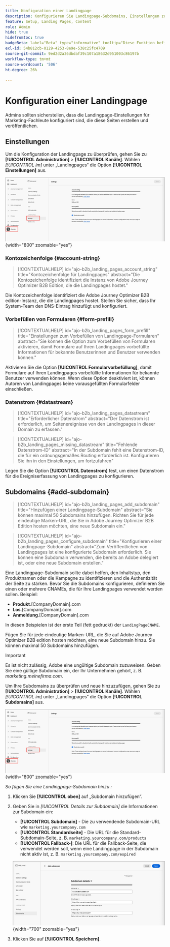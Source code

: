 ```yaml
---
title: Konfiguration einer Landingpage
description: Konfigurieren Sie Landingpage-Subdomains, Einstellungen zum Vorbefüllen von Formularen und Datenströme, um die Veröffentlichung von Campaign-Web-Seiten in Journey Optimizer B2B edition zu ermöglichen.
feature: Setup, Landing Pages, Content
role: Admin
hide: true
hidefromtoc: true
badgeBeta: label="Beta" type="informative" tooltip="Diese Funktion befindet sich derzeit in einer eingeschränkten Beta-Version"
exl-id: 54b812cb-0129-4253-8e9e-538c25fc4709
source-git-commit: 9ed2d2a36dbdaf39c107a18632d951003c86197b
workflow-type: tm+mt
source-wordcount: '506'
ht-degree: 26%

---
```


# Konfiguration einer Landingpage

Admins sollten sicherstellen, dass die Landingpage-Einstellungen für Marketing-Fachleute konfiguriert sind, die diese Seiten erstellen und veröffentlichen.

## Einstellungen

Um die Konfiguration der Landingpage zu überprüfen, gehen Sie zu **[!UICONTROL Administration]** > **[!UICONTROL Kanäle]**. Wählen _[!UICONTROL im]_ unter „Landingpages“ die Option **[!UICONTROL Einstellungen]** aus.

![Landingpage-Einstellungen](./assets/config-landing-pages-settings.png){width="800" zoomable="yes"}

### Kontozeichenfolge {#account-string}

>[!CONTEXTUALHELP]
>id="ajo-b2b_landing_pages_account_string"
>title="Kontozeichenfolge für Landingpages"
>abstract="Die Kontozeichenfolge identifiziert die Instanz von Adobe Journey Optimizer B2B Edition, die die Landingpages hostet."

Die Kontozeichenfolge identifiziert die Adobe Journey Optimizer B2B edition-Instanz, die die Landingpages hostet. Stellen Sie sicher, dass Ihr System-Team den DNS-Eintrag hinzufügt und konfiguriert.

### Vorbefüllen von Formularen {#form-prefill}

>[!CONTEXTUALHELP]
>id="ajo-b2b_landing_pages_form_prefill"
>title="Einstellungen zum Vorbefüllen von Landingpage-Formularen"
>abstract="Sie können die Option zum Vorbefüllen von Formularen aktivieren, damit Formulare auf Ihren Landingpages vorbefüllte Informationen für bekannte Benutzerinnen und Benutzer verwenden können."

Aktivieren Sie die Option **[!UICONTROL Formularvorbefüllung]**, damit Formulare auf Ihren Landingpages vorbefüllte Informationen für bekannte Benutzer verwenden können. Wenn diese Option deaktiviert ist, können Autoren von Landingpages keine vorausgefüllten Formularfelder einschließen.

### Datenstrom {#datastream}

>[!CONTEXTUALHELP]
>id="ajo-b2b_landing_pages_datastream"
>title="Erforderlicher Datenstrom"
>abstract="Der Datenstrom ist erforderlich, um Seitenereignisse von den Landingpages in dieser Domain zu erfassen."

>[!CONTEXTUALHELP]
>id="ajo-b2b_landing_pages_missing_datastream"
>title="Fehlende Datenstrom-ID"
>abstract="In der Subdomain fehlt eine Datenstrom-ID, die für ein ordnungsgemäßes Routing erforderlich ist. Konfigurieren Sie ihn in den Einstellungen, um fortzufahren"

Legen Sie die Option **[!UICONTROL Datenstrom]** fest, um einen Datenstrom für die Ereigniserfassung von Landingpages zu konfigurieren.

## Subdomains {#add-subdomain}

>[!CONTEXTUALHELP]
>id="ajo-b2b_landing_pages_add_subdomain"
>title="Hinzufügen einer Landingpage-Subdomain"
>abstract="Sie können maximal 50 Subdomains hinzufügen. Richten Sie für jede eindeutige Marken-URL, die Sie in Adobe Journey Optimizer B2B Edition hosten möchten, eine neue Subdomain ein."

>[!CONTEXTUALHELP]
>id="ajo-b2b_landing_pages_configure_subdomain"
>title="Konfigurieren einer Landingpage-Subdomain"
>abstract="Zum Veröffentlichen von Landingpages ist eine konfigurierte Subdomain erforderlich. Sie können eine Subdomain verwenden, die bereits an Adobe delegiert ist, oder eine neue Subdomain erstellen."

Eine Landingpage-Subdomain sollte dabei helfen, den Inhaltstyp, den Produktnamen oder die Kampagne zu identifizieren und die Authentizität der Seite zu stärken. Bevor Sie die Subdomains konfigurieren, definieren Sie einen oder mehrere CNAMEs, die für Ihre Landingpages verwendet werden sollen. Beispiel:

* **Produkt**.[CompanyDomain].com
* **Los**.[CompanyDomain].com
* **Anmeldung**.[CompanyDomain].com

In diesen Beispielen ist der erste Teil (fett gedruckt) der `LandingPageCNAME`.

Fügen Sie für jede eindeutige Marken-URL, die Sie auf Adobe Journey Optimizer B2B edition hosten möchten, eine neue Subdomain hinzu. Sie können maximal 50 Subdomains hinzufügen.

>[!IMPORTANT]
>
>Es ist nicht zulässig, Adobe eine ungültige Subdomain zuzuweisen. Geben Sie eine gültige Subdomain ein, der Ihr Unternehmen gehört, z. B. _marketing.meinefirma.com_.

Um Ihre Subdomains zu überprüfen und neue hinzuzufügen, gehen Sie zu **[!UICONTROL Administration]** > **[!UICONTROL Kanäle]**. Wählen _[!UICONTROL im]_ unter „Landingpages“ die Option **[!UICONTROL Subdomains]** aus.

![Landingpage-Subdomains](./assets/config-landing-pages-settings.png){width="800" zoomable="yes"}

_So fügen Sie eine Landingpage-Subdomain hinzu :_

1. Klicken Sie **[!UICONTROL oben]** auf „Subdomain hinzufügen“.

1. Geben Sie in _[!UICONTROL Details zur Subdomain]_ die Informationen zur Subdomain ein:

   * **[!UICONTROL Subdomain]** - Die zu verwendende Subdomain-URL wie `marketing.yourcompany.com`
   * **[!UICONTROL Standardseite]** - Die URL für die Standard-Subdomain-Seite, z. B. `marketing.yourcompany.com/products`
   * **[!UICONTROL Fallback-]**: Die URL für die Fallback-Seite, die verwendet werden soll, wenn eine Landingpage in der Subdomain nicht aktiv ist, z. B. `marketing.yourcompany.com/expired`

   ![Landingpage-Subdomain hinzufügen](./assets/config-landing-pages-add-subdomain.png){width="700" zoomable="yes"}

1. Klicken Sie auf **[!UICONTROL Speichern]**.
